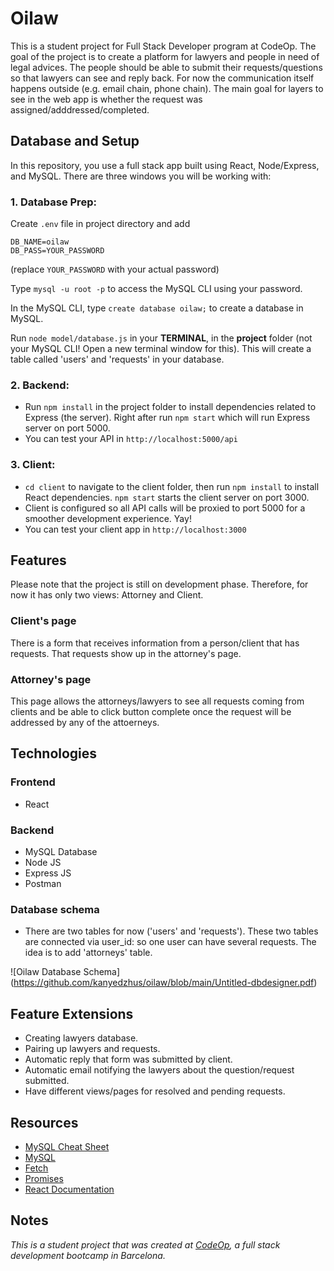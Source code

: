 # Oilaw
This is a student project for Full Stack Developer program at CodeOp. The goal of the project is to create a platform for lawyers and people in need of legal advices. The people should be able to submit their requests/questions so that lawyers can see and reply back. For now the communication itself happens outside (e.g. email chain, phone chain). The main goal for layers to see in the web app is whether the request was assigned/adddressed/completed.

## Database and Setup

In this repository, you use a full stack app built using React, Node/Express, and MySQL.
There are three windows you will be working with:

### 1. Database Prep: 

Create `.env` file in project directory and add

```
DB_NAME=oilaw
DB_PASS=YOUR_PASSWORD
```
(replace `YOUR_PASSWORD` with your actual password)

Type `mysql -u root -p` to access the MySQL CLI using your password.

In the MySQL CLI, type `create database oilaw;` to create a database in MySQL.

Run `node model/database.js` in your **TERMINAL**, in the **project** folder (not your MySQL CLI! Open a new terminal window for this). This will create a table called 'users' and 'requests' in your database.

### 2. Backend: 

- Run `npm install` in the project folder to install dependencies related to Express (the server). Right after run `npm start` which will run Express server on port 5000.
- You can test your API in `http://localhost:5000/api`

### 3. Client:

- `cd client` to navigate to the client folder, then run `npm install` to install React dependencies. `npm start` starts the client server on port 3000.
- Client is configured so all API calls will be proxied to port 5000 for a smoother development experience. Yay!
- You can test your client app in `http://localhost:3000`

## Features

Please note that the project is still on development phase. Therefore, for now it has only two views: Attorney and Client.

### Client's page
There is a form that receives information from a person/client that has requests. That requests show up in the attorney's page.

### Attorney's page
This page allows the attorneys/lawyers to see all requests coming from clients and be able to click button complete once the request will be addressed by any of the attoerneys.

## Technologies

### Frontend

- React

### Backend

- MySQL Database
- Node JS
- Express JS
- Postman

### Database schema

- There are two tables for now ('users' and 'requests'). These two tables are connected via user_id: so one user can have several requests. The idea is to add 'attorneys' table.

![Oilaw Database Schema] (https://github.com/kanyedzhus/oilaw/blob/main/Untitled-dbdesigner.pdf)

## Feature Extensions

- Creating lawyers database. 
- Pairing up lawyers and requests. 
- Automatic reply that form was submitted by client. 
- Automatic email notifying the lawyers about the question/request submitted.
- Have different views/pages for resolved and pending requests.

## Resources

- [MySQL Cheat Sheet](http://www.mysqltutorial.org/mysql-cheat-sheet.aspx)
- [MySQL](https://dev.mysql.com/doc/refman/8.0/en/database-use.html)
- [Fetch](https://developer.mozilla.org/en-US/docs/Web/API/Fetch_API/Using_Fetch)
- [Promises](https://developer.mozilla.org/en-US/docs/Web/JavaScript/Reference/Global_Objects/Promise)
- [React Documentation](https://reactjs.org/docs/hello-world.html)

## Notes

_This is a student project that was created at [CodeOp](http://CodeOp.tech), a full stack development bootcamp in Barcelona._
